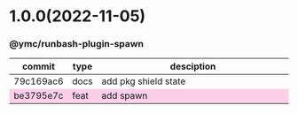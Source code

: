 <a name="1.0.0"></a>
# 1.0.0(2022-11-05)
### @ymc/runbash-plugin-spawn
<table><thead><tr><th>commit</th><th>type</th><th style="width:80%">desciption</th></tr></thead><tbody><tr><td><a title="docs(core): add pkg shield state&#10;&#10;update lin,tes state in readme.md&#10;update banner in dist&#10;&#10;generated by ymc@robot" hrel="https://github.com/ymc-github/js-idea/commit/279c169ac655cc9799aa89418964d5d82e052571"> 79c169ac6 </a></td>
<td>docs</td>
<td>add pkg shield state</td></tr>
<tr style="background-color:#fdcee8;" ><td><a title="feat(core): add spawn&#10;&#10;to keep zero error,warn&#10;to keep package.json to be not-modified&#10;&#10;generated by ymc@robot" hrel="https://github.com/ymc-github/js-idea/commit/dbe3795e7cd7dea4d760578ca1709d314de75789"> be3795e7c </a></td>
<td>feat</td>
<td>add spawn</td></tr></tbody></table>